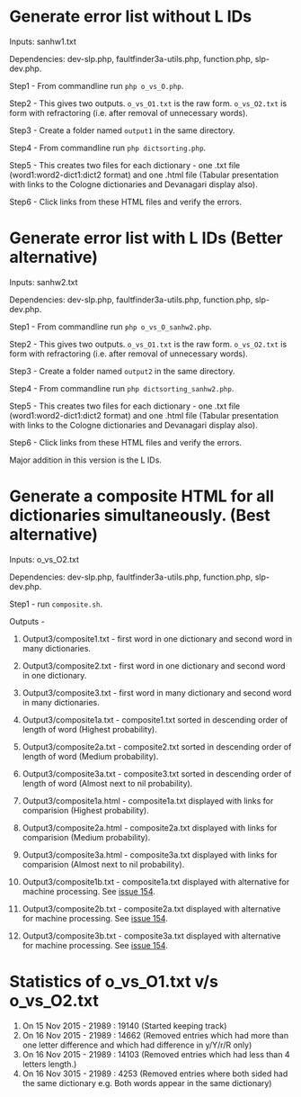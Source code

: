 # Generate error list without L IDs

Inputs: sanhw1.txt

Dependencies: dev-slp.php, faultfinder3a-utils.php, function.php, slp-dev.php.

Step1 - From commandline run `php o_vs_O.php`.

Step2 - This gives two outputs. `o_vs_O1.txt` is the raw form. `o_vs_O2.txt` is form with refractoring (i.e. after removal of unnecessary words).

Step3 - Create a folder named `output1` in the same directory.

Step4 - From commandline run `php dictsorting.php`.

Step5 - This creates two files for each dictionary - one .txt file (word1:word2-dict1:dict2 format) and one .html file (Tabular presentation with links to the Cologne dictionaries and Devanagari display also).

Step6 - Click links from these HTML files and verify the errors.

# Generate error list with L IDs (Better alternative)

Inputs: sanhw2.txt

Dependencies: dev-slp.php, faultfinder3a-utils.php, function.php, slp-dev.php.

Step1 - From commandline run `php o_vs_O_sanhw2.php`.

Step2 - This gives two outputs. `o_vs_O1.txt` is the raw form. `o_vs_O2.txt` is form with refractoring (i.e. after removal of unnecessary words).

Step3 - Create a folder named `output2` in the same directory.

Step4 - From commandline run `php dictsorting_sanhw2.php`.

Step5 - This creates two files for each dictionary - one .txt file (word1:word2-dict1:dict2 format) and one .html file (Tabular presentation with links to the Cologne dictionaries and Devanagari display also).

Step6 - Click links from these HTML files and verify the errors.

Major addition in this version is the L IDs.

# Generate a composite HTML for all dictionaries simultaneously. (Best alternative)

Inputs: o_vs_O2.txt

Dependencies: dev-slp.php, faultfinder3a-utils.php, function.php, slp-dev.php.

Step1 - run `composite.sh`.

Outputs - 

1. Output3/composite1.txt - first word in one dictionary and second word in many dictionaries.

2. Output3/composite2.txt - first word in one dictionary and second word in one dictionary.

3. Output3/composite3.txt - first word in many dictionary and second word in many dictionaries.

4. Output3/composite1a.txt - composite1.txt sorted in descending order of length of word (Highest probability).

5. Output3/composite2a.txt - composite2.txt sorted in descending order of length of word (Medium probability).

6. Output3/composite3a.txt - composite3.txt sorted in descending order of length of word (Almost next to nil probability).

7. Output3/composite1a.html - composite1a.txt displayed with links for comparision (Highest probability).

8. Output3/composite2a.html - composite2a.txt displayed with links for comparision (Medium probability).

9. Output3/composite3a.html - composite3a.txt displayed with links for comparision (Almost next to nil probability).

10. Output3/composite1b.txt - composite1a.txt displayed with alternative for machine processing. See [issue 154](https://github.com/sanskrit-lexicon/CORRECTIONS/issues/154).

11. Output3/composite2b.txt - composite2a.txt displayed with alternative for machine processing. See [issue 154](https://github.com/sanskrit-lexicon/CORRECTIONS/issues/154).

12. Output3/composite3b.txt - composite3a.txt displayed with alternative for machine processing. See [issue 154](https://github.com/sanskrit-lexicon/CORRECTIONS/issues/154).

# Statistics of o_vs_O1.txt v/s o_vs_O2.txt
1. On 15 Nov 2015 - 21989 : 19140 (Started keeping track)
2. On 16 Nov 2015 - 21989 : 14662 (Removed entries which had more than one letter difference and which had difference in y/Y/r/R only)
3. On 16 Nov 2015 - 21989 : 14103 (Removed entries which had less than 4 letters length.)
4. On 16 Nov 3015 - 21989 : 4253 (Removed entries where both sided had the same dictionary e.g. Both words appear in the same dictionary)
